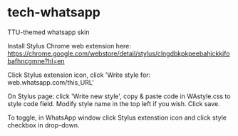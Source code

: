# tech-whatsapp

TTU-themed whatsapp skin

Install Stylus Chrome web extension here: https://chrome.google.com/webstore/detail/stylus/clngdbkpkpeebahjckkjfobafhncgmne?hl=en

Click Stylus extension icon, click 'Write style for: web.whatsapp.com/this_URL'

On Stylus page: click 'Write new style', copy & paste code in WAstyle.css to style code field. Modify style name in the top left if you wish. Click save.

To toggle, in WhatsApp window click Stylus extenstion icon and click style checkbox in drop-down.
